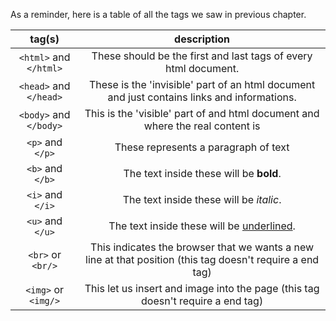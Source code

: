 As a reminder, here is a table of all the tags we saw in previous chapter.

| tag(s) | description |
| :-: | :---------: |
| `<html>` and `</html>` | These should be the first and last tags of every html document. |
| `<head>` and `</head>` | These is the 'invisible' part of an html document and just contains links and informations. |
| `<body>` and `</body>` | This is the 'visible' part of and html document and where the real content is|
| `<p>` and `</p>` | These represents a paragraph of text |
| `<b>` and `</b>` | The text inside these will be **bold**. |
| `<i>` and `</i>` | The text inside these will be *italic*. |
| `<u>` and `</u>` | The text inside these will be <u>underlined</u>. |
| `<br>` or `<br/>` | This indicates the browser that we wants a new line at that position (this tag doesn't require a end tag) |
| `<img>` or `<img/>` | This let us insert and image into the page (this tag doesn't require a end tag)|